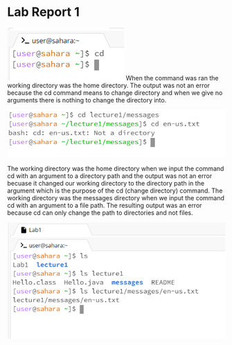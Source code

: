 # Lab Report 1

  ![Image](cdnoarg.png)
  When the command was ran the working directory was the home directory. The output was not an error because the cd command means to change directory and when we give no arguments there is nothing to change the directory into. 
  
  ![Image](cdlab1.png)
  
  The working directory was the home directory when we input the command cd with an argument to a directory path and the output was not an error becuase it changed our working directory to the directory path in the argument which is the purpose of the cd (change directory) command. 
  The working directory was the messages directory when we input the command cd with an argument to a file path. The resulting output was an error because cd can only change the path to directories and not files.

  ![Image](ls.png)
  
